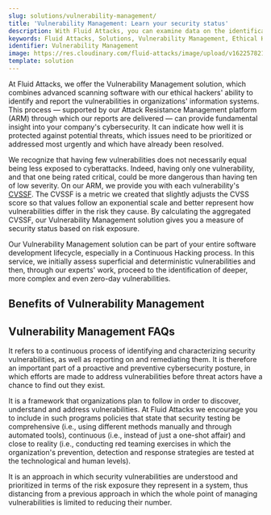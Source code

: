 ```yaml
---
slug: solutions/vulnerability-management/
title: 'Vulnerability Management: Learn your security status'
description: With Fluid Attacks, you can examine data on the identification, classification and prioritization of vulnerabilities in your systems.
keywords: Fluid Attacks, Solutions, Vulnerability Management, Ethical Hacking, Security, Standards
identifier: Vulnerability Management
image: https://res.cloudinary.com/fluid-attacks/image/upload/v1622578216/airs/solutions/solution-vulnerability-management_a5xmkt.webp
template: solution
---
```


<text-container>

At Fluid Attacks, we offer the Vulnerability Management solution,
which combines advanced scanning software with
our ethical hackers' ability to identify and report
the vulnerabilities in organizations' information systems.
This process — supported by our Attack Resistance Management platform (ARM)
through which our reports are delivered — can provide fundamental insight
into your company's cybersecurity.
It can indicate how well it is protected against potential threats,
which issues need to be prioritized or addressed most urgently
and which have already been resolved.

We recognize
that having few vulnerabilities
does not necessarily equal being less exposed to cyberattacks.
Indeed,
having only one vulnerability,
and that one being rated critical,
could be more dangerous
than having ten of low severity.
On our ARM,
we provide you with each vulnerability's
[CVSSF](https://try.fluidattacks.com/report/cvssf/).
The CVSSF is a metric we created
that slightly adjusts the CVSS score
so that values follow an exponential scale
and better represent how vulnerabilities differ in the risk they cause.
By calculating the aggregated CVSSF,
our Vulnerability Management solution gives you a measure of security status
based on risk exposure.

Our Vulnerability Management solution can be part of
your entire software development lifecycle,
especially in a Continuous Hacking process.
In this service,
we initially assess superficial and deterministic vulnerabilities and then,
through our experts' work, proceed to the identification of deeper,
more complex and even zero-day vulnerabilities.

</text-container>

## Benefits of Vulnerability Management

<grid-container>

  <div>
    <solution-card
      description="Our standard services include consulting and clarification
        by hackers (via ARM) so that you  can understand
        reported vulnerabilities without additional cost.
        In addition, we provide you with valuable preliminary knowledge,
        including vulnerability details, fix recommendations and evidence,
        which will enable you to successfully remediate each security issue."
      image="airs/solutions/vulnerability-management/icon1"
      title="Thorough understanding of vulnerabilities"
    />
  </div>

  <div>
    <solution-card
      description="Our ARM shows you the aggregate of CVSSF units,
        which corresponds to your systems' total risk exposure.
        This, along with the benchmarks and other risk-exposure-based
        analytics we show you on our platform allow
        you to learn your security status."
      image="airs/solutions/vulnerability-management/icon2"
      title="Security status based on risk exposure"
    />
  </div>

  <div>
    <solution-card
      description="We put all critical information about vulnerabilities
        detected with our automated and manual SAST, DAST and SCA
        in a central platform (ARM)."
      image="airs/solutions/vulnerability-management/icon3"
      title="All vulnerability information in one place"
    />
  </div>

  <div>
    <solution-card
      description="Our ethical hackers are proficient at finding
        zero-day vulnerabilities. These are flaws in IT systems,
        which others have not yet found and which do
        not have an established remediation patch."
      image="airs/solutions/vulnerability-management/icon4"
      title="Zero-day vulnerabilities"
    />
  </div>

</grid-container>

<div>
  <solution-slide
    description="We invite you to read our
      blog posts related to this solution."
    solution="vulnerabilityManagement"
    title="Do you want to learn more about Vulnerability Management?"
  />
</div>

## Vulnerability Management FAQs

<faq-container>

<div>
<solution-faq
  title="What is vulnerability management?">

It refers to a continuous process of identifying
and characterizing security vulnerabilities,
as well as reporting on and remediating them.
It is therefore an important part of a proactive
and preventive cybersecurity posture,
in which efforts are made to address vulnerabilities
before threat actors have a chance to find out they exist.

</solution-faq>
</div>

<div>
<solution-faq
  title="What is a vulnerability management program?">

It is a framework that organizations plan to follow
in order to discover, understand and address vulnerabilities.
At Fluid Attacks we encourage you
to include in such programs
policies that state that security testing be comprehensive
(i.e., using different methods manually and through automated tools),
continuous
(i.e., instead of just a one-shot affair)
and close to reality
(i.e., conducting red teaming exercises
in which the organization's prevention,
detection and response strategies
are tested at the technological and human levels).

</solution-faq>
</div>

<div>
<solution-faq
  title="What is risk-based vulnerability management?">

It is an approach
in which security vulnerabilities are understood
and prioritized in terms of the risk exposure they represent in a system,
thus distancing from a previous approach
in which the whole point of managing vulnerabilities is limited
to reducing their number.

</solution-faq>
</div>

</faq-container>
